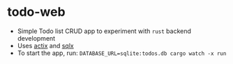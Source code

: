 # todo-web

- Simple Todo list CRUD app to experiment with `rust` backend development
- Uses [actix](https://actix.rs/) and [sqlx](https://github.com/launchbadge/sqlx)
- To start the app, run: `DATABASE_URL=sqlite:todos.db cargo watch -x run`